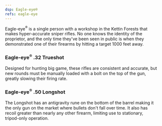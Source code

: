 ```yaml
---
dsp: Eagle-eye®
refs: eagle-eye
---
```


Eagle-eye<sup>®</sup> is a single person with a workshop in the Kettin Forests that makes hyper-accurate sniper rifles. No one knows the identity of the proprietor, and the only time they've been seen in public is when they demonstrated one of their firearms by hitting a target 1000 feet away.

### Eagle-eye<sup>®</sup> .32 Trueshot

Designed for hunting big game, these rifles are consistent and accurate, but new rounds must be manually loaded with a bolt on the top of the gun, greatly slowing their firing rate.

### Eagle-eye<sup>®</sup> .50 Longshot

The Longshot has an antigravity rune on the bottom of the barrel making it the only gun on the market where bullets don't fall over time. It also has recoil greater than nearly any other firearm, limiting use to stationary, tripod-only operation.
